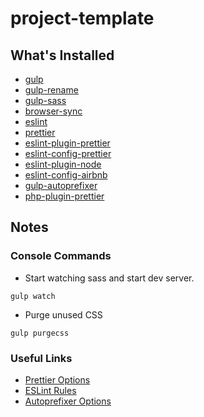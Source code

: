 # project-template

## What's Installed

- [gulp](https://www.npmjs.com/package/gulp)
- [gulp-rename](https://www.npmjs.com/package/gulp-rename)
- [gulp-sass](https://www.npmjs.com/package/gulp-sass)
- [browser-sync](https://www.npmjs.com/package/browser-sync)
- [eslint](https://www.npmjs.com/package/eslint)
- [prettier](https://www.npmjs.com/package/prettier)
- [eslint-plugin-prettier](https://www.npmjs.com/package/eslint-plugin-prettier)
- [eslint-config-prettier](https://www.npmjs.com/package/eslint-config-prettier)
- [eslint-plugin-node](https://www.npmjs.com/package/eslint-plugin-node)
- [eslint-config-airbnb](https://www.npmjs.com/package/eslint-config-airbnb)
- [gulp-autoprefixer](https://www.npmjs.com/package/gulp-autoprefixer)
- [php-plugin-prettier](https://www.npmjs.com/package/@prettier/plugin-php)

## Notes

### Console Commands

- Start watching sass and start dev server.

```console
gulp watch
```

- Purge unused CSS

```console
gulp purgecss
```

### Useful Links

- [Prettier Options](https://prettier.io/docs/en/options.html)
- [ESLint Rules](https://eslint.org/docs/4.0.0/rules/)
- [Autoprefixer Options](https://github.com/postcss/autoprefixer#options)
